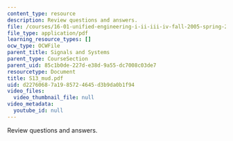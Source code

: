 ```yaml
---
content_type: resource
description: Review questions and answers.
file: /courses/16-01-unified-engineering-i-ii-iii-iv-fall-2005-spring-2006/d22760687a1985724645d3b9da0b1f94_S13_mud.pdf
file_type: application/pdf
learning_resource_types: []
ocw_type: OCWFile
parent_title: Signals and Systems
parent_type: CourseSection
parent_uid: 85c1b0de-227d-e38d-9a55-dc7008c03de7
resourcetype: Document
title: S13_mud.pdf
uid: d2276068-7a19-8572-4645-d3b9da0b1f94
video_files:
  video_thumbnail_file: null
video_metadata:
  youtube_id: null
---
```

Review questions and answers.


